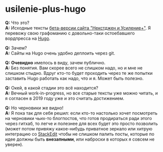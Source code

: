 # usilenie-plus-hugo

**Q:** Что это?  
**A:** Исходные тексты [бета-версии сайта "Некстджен и Усиление+"][1].
Я перевожу свою графоманию с довольно-таки остоебавшего вордпресса на [Hugo][2].  

**Q:** Зачем?  
**A:** Сайты на Hugo очень удобно деплоить через git.  

**Q:** **Очевидно** имелось в виду, зачем публично.  
**A:** Без понятия. Вам скорее всего не слишком надо, но и мне не слишком стыдно. Вдруг кто-то будет проходить
через те же попытки заставить Hugo работать как надо, что и я. Может быть полезно.

**Q:** Окей, в какой стадии это всё находится?  
**A:** Вечный work-in-progress, но все старые тексты уже можно читать, и я согласен в 2019 году уже и это считать достижением.

**Q:** Но черновики же видно!  
**A:** Я пока так для себя решил: если кто-то настолько хочет посмотреть на черновики чьих-то блогпостов, что готов продираться ради этого через гитхаб, то легче и полезнее для всех будет это просто позволить (может потом привяжу какое-нибудь приватное зеркало или хитрую интеграцию со [StackEdit][3] чтобы не слишком палить посты, которые по идее должны быть **внезапными**, или наброски в которых я совсем не уверен).

[1]: https://usilenie.plus
[2]: https://gohugo.io/
[3]: https://stackedit.io/
